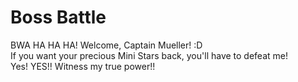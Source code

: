 # Boss Battle


BWA HA HA HA! Welcome, Captain Mueller! :D    
If you want your precious Mini Stars back, you'll have to defeat me!  
Yes! YES!! Witness my true power!!



